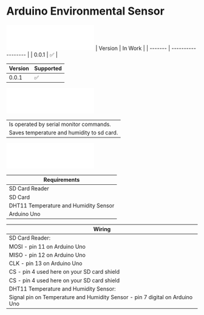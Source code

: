 # Arduino Environmental Sensor
![Version](/img/VERSION.png)
| Version | In Work            |
| ------- | ------------------ |
|  0.0.1 | :white_check_mark: |

| Version  | Supported |
| ------------- | ------------- |
|  0.0.1  | :white_check_mark: |

![FEATURES](/img/FEATURES.png)

|   | 
| ------------- | 
| Is operated by serial monitor commands. |
| Saves temperature and humidity to sd card. |

![INFO](/img/INFO.png)

|  Requirements | 
| ------------- | 
| SD Card Reader |
| SD Card |
| DHT11 Temperature and Humidity Sensor |
| Arduino Uno |

|  Wiring | 
| ------------- | 
| SD Card Reader: |
| MOSI - pin 11 on Arduino Uno |
| MISO - pin 12 on Arduino Uno |
| CLK - pin 13 on Arduino Uno |
| CS - pin 4 used here on your SD card shield |
| CS - pin 4 used here on your SD card shield |
| DHT11 Temperature and Humidity Sensor: |
| Signal pin on Temperature and Humidity Sensor - pin 7 digital on Arduino Uno |
